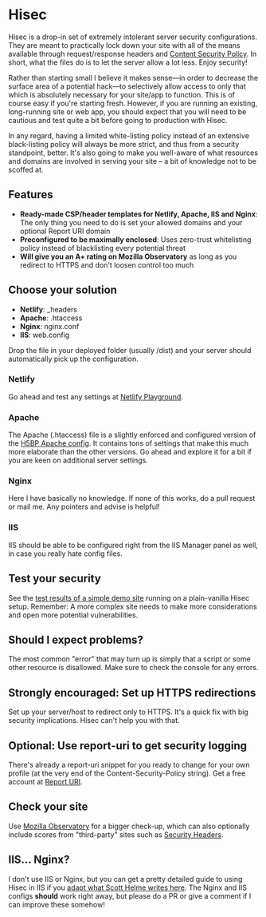# Hisec

Hisec is a drop-in set of extremely intolerant server security configurations. They are meant to practically lock down your site with all of the means available through request/response headers and [Content Security Policy](https://content-security-policy.com). In short, what the files do is to let the server allow a lot less. Enjoy security!

Rather than starting small I believe it makes sense—in order to decrease the surface area of a potential hack—to selectively allow access to only that which is absolutely necessary for your site/app to function. This is of course easy if you're starting fresh. However, if you are running an existing, long-running site or web app, you should expect that you will need to be cautious and test quite a bit before going to production with Hisec.

In any regard, having a limited white-listing policy instead of an extensive black-listing policy will always be more strict, and thus from a security standpoint, better. It's also going to make you well-aware of what resources and domains are involved in serving your site – a bit of knowledge not to be scoffed at.

## Features

* **Ready-made CSP/header templates for Netlify, Apache, IIS and Nginx**: The only thing you need to do is set your allowed domains and your optional Report URI domain
* **Preconfigured to be maximally enclosed**: Uses zero-trust whitelisting policy instead of blacklisting every potential threat
* **Will give you an A+ rating on Mozilla Observatory** as long as you redirect to HTTPS and don't loosen control too much

## Choose your solution

* **Netlify**: \_headers
* **Apache**: .htaccess
* **Nginx**: nginx.conf
* **IIS**: web.config

Drop the file in your deployed folder (usually /dist) and your server should automatically pick up the configuration.

### Netlify

Go ahead and test any settings at [Netlify Playground](https://play.netlify.com/headers).

### Apache

The Apache (.htaccess) file is a slightly enforced and configured version of the [H5BP Apache config](https://github.com/h5bp/server-configs-apache). It contains tons of settings that make this much more elaborate than the other versions. Go ahead and explore it for a bit if you are keen on additional server settings.

### Nginx

Here I have basically no knowledge. If none of this works, do a pull request or mail me. Any pointers and advise is helpful!

### IIS

IIS should be able to be configured right from the IIS Manager panel as well, in case you really hate config files.

## Test your security

See the [test results of a simple demo site](https://observatory.mozilla.org/analyze.html?host=hisec.mikaelvesavuori.se) running on a plain-vanilla Hisec setup. Remember: A more complex site needs to make more considerations and open more potential vulnerabilities.

## Should I expect problems?

The most common "error" that may turn up is simply that a script or some other resource is disallowed. Make sure to check the console for any errors.

## Strongly encouraged: Set up HTTPS redirections

Set up your server/host to redirect only to HTTPS. It's a quick fix with big security implications. Hisec can't help you with that.

## Optional: Use report-uri to get security logging

There's already a report-uri snippet for you ready to change for your own profile (at the very end of the Content-Security-Policy string). Get a free account at [Report URI](https://report-uri.com).

## Check your site

Use [Mozilla Observatory](https://observatory.mozilla.org) for a bigger check-up, which can also optionally include scores from "third-party" sites such as [Security Headers](https://www.securityheaders.io).

## IIS... Nginx?

I don't use IIS or Nginx, but you can get a pretty detailed guide to using Hisec in IIS if you [adapt what Scott Helme writes here](https://scotthelme.co.uk/hardening-your-http-response-headers/). The Nginx and IIS configs **should** work right away, but please do a PR or give a comment if I can improve these somehow!
